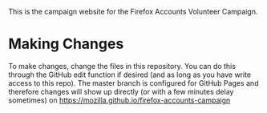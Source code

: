 This is the campaign website for the Firefox Accounts Volunteer Campaign.

# Making Changes

To make changes, change the files in this repository. You can do this through the GitHub edit function if desired (and as long as you have write access to this repo). The master branch is configured for GitHub Pages and therefore changes will show up directly (or with a few minutes delay sometimes) on https://mozilla.github.io/firefox-accounts-campaign